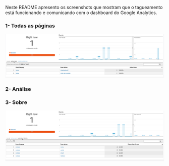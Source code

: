 Neste README apresento os screenshots que mostram que o tagueamento está funcionando e comunicando com o dashboard do Google Analytics.

### 1- Todas as páginas

![todas](https://github.com/lucascr91/casedp6/blob/master/screenshot/todasaspaginas.png)

### 2- Análise

### 3- Sobre

![analises](https://github.com/lucascr91/casedp6/blob/master/screenshot/sobre.png)
